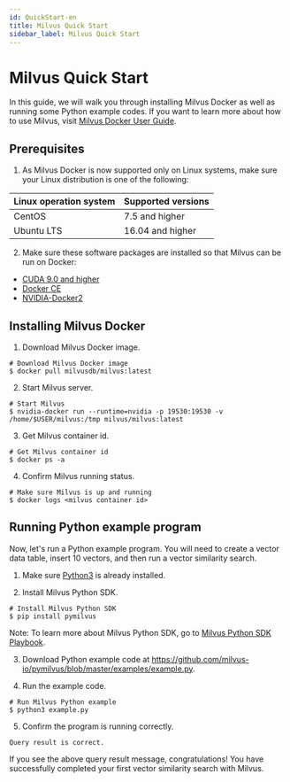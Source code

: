 ```yaml
---
id: QuickStart-en
title: Milvus Quick Start
sidebar_label: Milvus Quick Start
---
```


#  Milvus Quick Start

In this guide, we will walk you through installing Milvus Docker as well as running some Python example codes. If you want to learn more about how to use Milvus, visit [Milvus Docker User Guide](https://github.com/milvus-io/docs/blob/master/UserGuide.md).

## Prerequisites

1. As Milvus Docker is now supported only on Linux systems, make sure your Linux distribution is one of the following:

| Linux operation system | Supported versions          |
| :--------------------- | :--------------- |
| CentOS                 | 7.5 and higher   |
| Ubuntu LTS             | 16.04 and higher |

2. Make sure these software packages are installed so that Milvus can be run on Docker:

- [CUDA 9.0 and higher]( https://docs.nvidia.com/cuda/cuda-installation-guide-linux/index.html)
- [Docker CE]( https://docs.docker.com/install/)
- [NVIDIA-Docker2](https://github.com/NVIDIA/nvidia-docker)

## Installing Milvus Docker

1. Download Milvus Docker image.

```shell
# Download Milvus Docker image
$ docker pull milvusdb/milvus:latest
```

2. Start Milvus server.

```shell
# Start Milvus
$ nvidia-docker run --runtime=nvidia -p 19530:19530 -v /home/$USER/milvus:/tmp milvus/milvus:latest
```

3. Get Milvus container id.

```shell
# Get Milvus container id
$ docker ps -a
```

4. Confirm Milvus running status.

```shell
# Make sure Milvus is up and running
$ docker logs <milvus container id>
```

## Running Python example program

Now, let's run a Python example program. You will need to create a vector data table, insert 10 vectors, and then run a vector similarity search.

1. Make sure [Python3](https://www.python.org/downloads/ ) is already installed. 

2. Install Milvus Python SDK.

```shell
# Install Milvus Python SDK
$ pip install pymilvus
```

Note: To learn more about Milvus Python SDK, go to [Milvus Python SDK Playbook](https://pypi.org/project/pymilvus).

3. Download Python example code at https://github.com/milvus-io/pymilvus/blob/master/examples/example.py.

4. Run the example code.

```shell
# Run Milvus Python example
$ python3 example.py
```

5. Confirm the program is running correctly.

```shell
Query result is correct.
```

If you see the above query result message, congratulations! You have successfully completed your first vector similarity search with Milvus.
##


